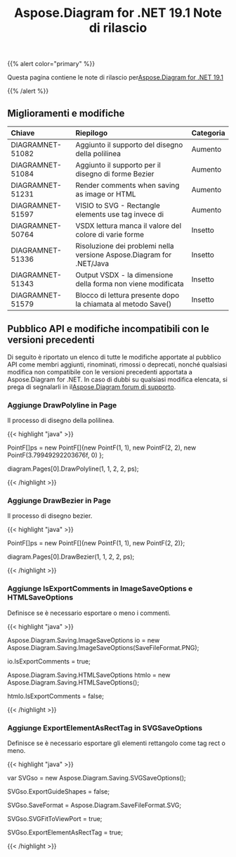 ﻿---
title: Aspose.Diagram for .NET 19.1 Note di rilascio
type: docs
weight: 120
url: /it/net/aspose-diagram-for-net-19-1-release-notes/
---
{{% alert color="primary" %}} 

Questa pagina contiene le note di rilascio per[Aspose.Diagram for .NET 19.1](https://www.nuget.org/packages/Aspose.Diagram/19.1.0)

{{% /alert %}} 
## **Miglioramenti e modifiche**

|**Chiave**|**Riepilogo**|**Categoria**|
|:- |:- |:- |
|DIAGRAMNET-51082|Aggiunto il supporto del disegno della polilinea|Aumento|
|DIAGRAMNET-51084|Aggiunto il supporto per il disegno di forme Bezier|Aumento|
|DIAGRAMNET-51231|Render comments when saving as image or HTML|Aumento|
|DIAGRAMNET-51597|VISIO to SVG - Rectangle elements use <path> tag invece di<Rect>|Aumento|
|DIAGRAMNET-50764|VSDX lettura manca il valore del colore di varie forme|Insetto|
|DIAGRAMNET-51336|Risoluzione dei problemi nella versione Aspose.Diagram for .NET/Java|Insetto|
|DIAGRAMNET-51343|Output VSDX - la dimensione della forma non viene modificata|Insetto|
|DIAGRAMNET-51579|Blocco di lettura presente dopo la chiamata al metodo Save()|Insetto|
## **Pubblico API e modifiche incompatibili con le versioni precedenti**
Di seguito è riportato un elenco di tutte le modifiche apportate al pubblico API come membri aggiunti, rinominati, rimossi o deprecati, nonché qualsiasi modifica non compatibile con le versioni precedenti apportata a Aspose.Diagram for .NET. In caso di dubbi su qualsiasi modifica elencata, si prega di segnalarli in il[Aspose.Diagram forum di supporto](https://forum.aspose.com/c/diagram/17).
### **Aggiunge DrawPolyline in Page**
Il processo di disegno della polilinea.

{{< highlight "java" >}}

 PointF[]ps = new PointF[]{new PointF(1, 1), new PointF(2, 2), new PointF(3.79949292203676f, 0) };

diagram.Pages[0].DrawPolyline(1, 1, 2, 2, ps);

{{< /highlight >}}
### **Aggiunge DrawBezier in Page**
Il processo di disegno bezier.

{{< highlight "java" >}}

 PointF[]ps = new PointF[]{new PointF(1, 1), new PointF(2, 2)};

diagram.Pages[0].DrawBezier(1, 1, 2, 2, ps);

{{< /highlight >}}
### **Aggiunge IsExportComments in ImageSaveOptions e HTMLSaveOptions**
Definisce se è necessario esportare o meno i commenti.

{{< highlight "java" >}}

 Aspose.Diagram.Saving.ImageSaveOptions io = new Aspose.Diagram.Saving.ImageSaveOptions(SaveFileFormat.PNG);

io.IsExportComments = true;

Aspose.Diagram.Saving.HTMLSaveOptions htmlo = new Aspose.Diagram.Saving.HTMLSaveOptions();

htmlo.IsExportComments = false;

{{< /highlight >}}
### **Aggiunge ExportElementAsRectTag in SVGSaveOptions**
Definisce se è necessario esportare gli elementi rettangolo come tag rect o meno.

{{< highlight "java" >}}

 var SVGso = new Aspose.Diagram.Saving.SVGSaveOptions();

SVGso.ExportGuideShapes = false;

SVGso.SaveFormat = Aspose.Diagram.SaveFileFormat.SVG;

SVGso.SVGFitToViewPort = true;

SVGso.ExportElementAsRectTag = true;

{{< /highlight >}}
